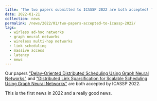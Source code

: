 ```yaml
---
title: 'The two papers submitted to ICASSP 2022 are both accepted! '
date: 2022-01-21
collection: news
permalink: /news/2022/01/two-papers-accepted-to-icassp-2022/
tags:
  - wirless ad-hoc networks
  - graph neural networks
  - wireless multi-hop networks
  - link scheduling
  - massive access
  - latency
  - news
---
```


Our papers ["Delay-Oriented Distributed Scheduling Using Graph Neural Networks"](/publications/2021-10-07-delay-oriented-distributed-scheduling-using-gcn.html) and ["Distributed Link Sparsification for Scalable Scheduling Using Graph Neural Networks"](/publications/2021-10-08-distributed-link-sparsification-for-scalable-scheduling-using-gcn.html) are both accepted by ICASSP 2022. 

This is the first news in 2022 and a really good news. 
